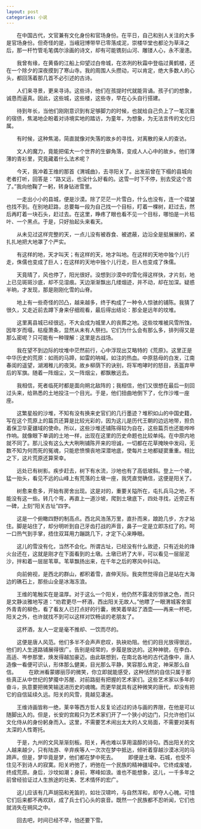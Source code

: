 ```yaml
---
layout: post
categories: 小说
---
```


　　在中国古代，文官兼有文化身份和官场身份。在平日，自己和别人关注的大多是官场身份。但奇怪的是，当峨冠博带早已零落成泥，崇楼华堂也都沦为草泽之后，那一杆竹管毛笔偶尔涂画的诗文，却有可能镌刻山河、雕镂人心，永不漫漶。

　　我曾有缘，在黄昏的江船上仰望过白帝城，在浓冽的秋霜中登临过黄鹤楼，还在一个除夕的深夜摸到了寒山寺。我的周围人头攒动，可以肯定，绝大多数人的心头，都回荡着那几首不必引述的古诗。

　　人们来寻景，更来寻诗。这些诗，他们在孩提时代就能背诵。孩子们的想象，诚恳而逼真。因此，这些城，这些楼，这些寺，早在心头自行搭建。 

　　待到年长，当他们刚刚意识到有足够脚力的时候，也就给自己负上了一笔沉重的宿债，焦渴地企盼着对诗境实地的踏访，为童年，为想象，为无法言传的文化归属。

　　有时候，这种焦渴，简直就像对失落的故乡的寻找，对离散的亲人的查访。

　　文人的魔力，竟能把偌大一个世界的生僻角落，变成人人心中的故乡。他们薄薄的青衫里，究竟藏着什么法术呢？ 

　　今天，我冲着王维的那首《渭城曲》，去寻阳关了。出发前曾在下榻的县城向老者打听，回答是：“路又远，也没什么好看的。这雪一时下不停，别去受这个苦了。”我向他鞠了一躬，转身钻进雪里。

　　一走出小小的县城，便是沙漠。除了茫茫一片雪白，什么也没有，连一个褶皱也找不到。在别地赶路，总要每一段为自己找一个目标，盯着一棵树，赶过去，然后再盯着一块石头，赶过去。在这里，睁疼了眼也看不见一个目标，哪怕是一片枯叶、一个黑点。于是，只好抬起头来看天。

　　从未见过这样完整的天，一点儿没有被吞食、被遮蔽，边沿全是挺展展的，紧扎扎地把大地罩了个严实。

　　有这样的地，天才叫天；有这样的天，地才叫地。在这样的天地中独个儿行走，侏儒也变成了巨人；在这样的天地中独个儿行走，巨人也变成了侏儒。

　　天竟晴了，风也停了，阳光很好。没想到沙漠中的雪化得这样快，才片刻，地上已见斑斑沙底，却不见湿痕。天边渐渐飘出几缕烟迹，并不动，却在加深。疑惑半晌，才发现，那是刚刚化雪的山脊。

　　地上有一些奇怪的凹凸，越来越多，终于构成了一种令人惊骇的铺陈。我猜了很久，又走近前去蹲下身来仔细观看，最后得出结论：那全是远年的坟堆。 

　　这里离县城已经很远，不大会成为城里人的丧葬之地。这些坟堆被风雪所蚀，因年岁而塌，枯瘦萧条，显然从未有人祭扫。它们为什么会有那么多，排列得又是那么密呢？只可能有一种理解：这里是古战场。

　　我在望不到边际的坟堆中茫然前行，心中浮现出艾略特的《荒原》。这里正是中华历史的荒原：如雨的马蹄，如雷的呐喊，如注的热血。中原慈母的白发，江南春闺的遥望，湖湘稚儿的夜哭。故乡柳荫下的诀别，将军咆哮时的怒目，丢盔弃甲后的军旗。随着一阵烟尘，又一阵烟尘，都飘散远去。 

　　我相信，死者临死时都是面向朔北敌阵的；我相信，他们又很想在最后一刻回过头来，给熟悉的土地投注一个目光。于是，他们扭曲地倒下了，化作沙堆一座座。

　　这繁星般的沙堆，不知有没有换来史官们的几行墨迹？堆积如山的中国史籍，写在这个荒原上的篇页还算是比较光彩的，因为这儿是历代王朝的边远地带，担负着保卫华夏疆域的使命。所以，这些沙堆还铺陈得较为自在，这些篇页也还能哗哗作响。就像眼下单调的土地一样，出现在这里的历史命题也比较单纯。在中原内地就不同了。那儿没有这么大大咧咧铺陈开来的坦诚，一切都在花草掩映中发闷，无数不知为何而死的冤魂，只能悲愤懊丧地深潜地底，使每片土地都疑窦重重。相比之下，这片荒原还算荣幸。

　　远处已有树影。疾步赶去，树下有水流，沙地也有了高低坡斜。登上一个坡，猛一抬头，看见不远的山峰上有荒落的土墩一座，我凭直觉确信，这便是阳关了。

　　树愈来愈多，开始有房舍出现。这是对的，重要关隘所在，屯扎兵马之地，不能没有这一些。转几个弯，再直上一道沙坡，爬到土墩底下，四处寻找，近旁正有一碑，上刻“阳关古址”四字。

　　这是一个俯瞰四野的制高点。西北风浩荡万里，直扑而来，踉跄几步，方才站住。脚是站住了，却分明听到自己牙齿打战的声音，鼻子一定是立即冻红了的。呵一口热气到手掌，捂住双耳用力蹦跳几下，才定下心来睁眼。

　　这儿的雪没有化，当然不会化。所谓古址，已经没有什么故迹，只有近处的烽火台还在，这就是刚才在下面看到的土墩。土墩已坍了大半，可以看见一层层泥沙，拌和着一层层苇草。苇草飘扬出来，在千年之后的寒风中抖动。

　　向前俯视，是西北的群山，都积着雪，直伸天际。我突然觉得自己是站在大海边的礁石上，那些山全是冰海冻浪。

　　王维的笔触实在是温厚。对于这么一个阳关，他仍然不露凌厉惊骇之色，而只是文静淡雅地写道：“劝君更尽一杯酒，西出阳关无故人。”他瞟了一眼渭城客舍窗外青青的柳色，看了看友人已打点好的行囊，微笑着举起了酒壶——再来一杯吧，阳关之外，也许就找不到可以这样对饮畅谈的老朋友了。 

　　这杯酒，友人一定是毫不推却、一饮而尽的。 

　　这便是唐人风范。他们多半不会声声悲叹，执袂劝阻。他们的目光放得很远，他们的人生道路铺展得很广。告别是经常的，步履是放达的。这种神貌，在李白、高适、岑参那里，焕发得越加豪迈。由此联想到，在南北各地的古代造像中，唐人造像一看便可识认，形体那么健美，目光那么平静，笑容那么肯定，神采那么自信。
　　在欧洲看蒙娜丽莎的微笑，你立即就能感受，这种恬然的自信只属于那些真正从中世纪的梦魇中苏醒、对前路挺有把握的艺术家们。这些艺术家以多年的奋斗，执意要把微笑输送进历史的魂魄。而更早就具有这种微笑的唐代，却没有把它的自信延续久远。阳关的风雪，竟越见凄迷。

　　王维诗画皆称一绝，莱辛等西方哲人反复论述过的诗与画的界限，在他是可以随脚出入的。但是，长安的宫殿只为艺术家们开了一个狭小的边门，只允许他们以文化侍从的身份躬身而入。这里，不需要艺术闹出太大的人文局面，不需要对美有太深的人性寄托。

　　于是，九州的文风渐渐刻板。阳关，再也难以享用温醇的诗句。西出阳关的文人越来越少，只有陆游、辛弃疾等人一次次在梦中抵达，倾听着穿越沙漠冰河的马蹄声。但是，梦毕竟是梦，他们都在梦中死去。
　　即便是土墩、石城，也受不住见不到诗人的寂寞。阳关坍弛了，坍弛在一个民族的精神疆域中。它终成废墟，终成荒原。身后，沙坟如潮；身前，寒峰如浪。谁也不能想象，这儿，一千多年之前曾经验证过人生旅途的壮美、艺术情怀的宏广。

　　这儿应该有几声胡笳和羌笛的，如壮汉啸吟，与自然浑和，却夺人心魄。可惜它们后来都不再欢跃，成了兵士们心头的哀音。既然一个民族都不忍听闻，它们也就消失在朔风之中。

　　回去吧，时间已经不早，怕还要下雪。

